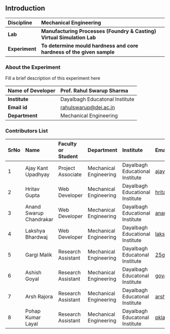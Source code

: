 ## Introduction


<b>Discipline | <b> Mechanical Engineering
:--|:--|
<b> Lab | <b> Manufacturing Processes (Foundry & Casting) Virtual Simulation Lab
<b> Experiment|     <b> To determine mould hardness and core hardness of the given sample

### About the Experiment 

Fill a brief description of this experiment here

<b>Name of Developer | <b> Prof. Rahul Swarup Sharma
:--|:--|
<b> Institute | Dayalbagh Educatonal Institute <b>  
<b> Email id |  rahulswarup@dei.ac.in   <b>  
<b> Department |  Mechanical Engineering

### Contributors List

SrNo | Name | Faculty or Student | Department| Institute | Email id
:--|:--|:--|:--|:--|:--|
1 | Ajay Kant Upadhyay | Project Associate | Mechanical Engineering | Dayalbagh Educational Institute | ajaykant900@gmail.com
2 | Hritav Gupta | Web Developer | Mechanical Engineering | Dayalbagh Educational Institute | hritavg@gmail.com
3 | Anand Swarup Chandrakar | Web Developer | Mechanical Engineering | Dayalbagh Educational Institute | anandswaroop201@gmail.com
4 | Lakshya Bhardwaj | Web Developer | Mechanical Engineering | Dayalbagh Educational Institute | lakshya.bhardwaj121@gmail.com
5 | Gargi Malik | Research Assistant | Mechanical Engineering | Dayalbagh Educatonal Institute | 25gargimalik@gmail.com |
6 | Ashish Goyal | Research Assistant | Mechanical Engineering | Dayalbagh Educatonal Institute | goyalashish2128@gmail.com |
7 | Arsh Rajora | Research Assistant | Mechanical Engineering | Dayalbagh Educatonal Institute | arsh.rajora@gmail.com |
8 | Pohap Kumar Layal | Research Assistant | Mechanical Engineering | Dayalbagh Educatonal Institute | pklayal@gmail.com |  
